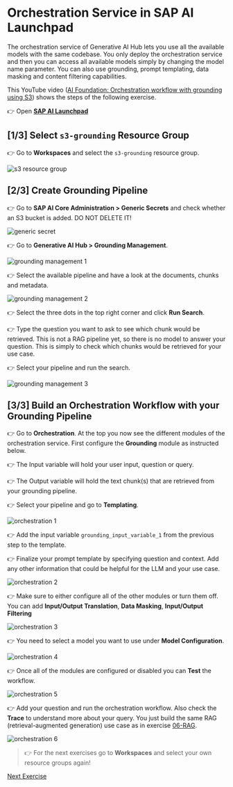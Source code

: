 # Orchestration Service in SAP AI Launchpad
The orchestration service of Generative AI Hub lets you use all the available models with the same codebase. You only deploy the orchestration service and then you can access all available models simply by changing the model name parameter. You can also use grounding, prompt templating, data masking and content filtering capabilities.

This YouTube video ([AI Foundation: Orchestration workflow with grounding using S3](https://youtu.be/f2hgGgpLIn0)) shows the steps of the following exercise.


👉 Open **[SAP AI Launchpad](https://genai-codejam-luyq1wkg.ai-launchpad.prod.eu-central-1.aws.ai-prod.cloud.sap/aic/index.html#/workspaces&/a/detail/TwoColumnsMidExpanded/?workspace=ai-codejam&resourceGroup=s3-grounding)**

## [1/3] Select `s3-grounding` Resource Group
👉 Go to **Workspaces** and select the `s3-grounding` resource group.

![s3 resource group](images/s3-grounding-resource-group.png)

## [2/3] Create Grounding Pipeline

👉 Go to **SAP AI Core Administration > Generic Secrets** and check whether an S3 bucket is added. DO NOT DELETE IT!

![generic secret](images/generic-secret.png)

👉 Go to **Generative AI Hub > Grounding Management**.

![grounding management 1](images/grounding-management-1.png)

👉 Select the available pipeline and have a look at the documents, chunks and metadata.

![grounding management 2](images/grounding-management-2.png)

👉 Select the three dots in the top right corner and click **Run Search**.

👉 Type the question you want to ask to see which chunk would be retrieved. This is not a RAG pipeline yet, so there is no model to answer your question. This is simply to check which chunks would be retrieved for your use case.

👉 Select your pipeline and run the search.

![grounding management 3](images/grounding-management-3.png)

## [3/3] Build an Orchestration Workflow with your Grounding Pipeline

👉 Go to **Orchestration**. At the top you now see the different modules of the orchestration service. First configure the **Grounding** module as instructed below.

👉 The Input variable will hold your user input, question or query.

👉 The Output variable will hold the text chunk(s) that are retrieved from your grounding pipeline.

👉 Select your pipeline and go to **Templating**.

![orchestration 1](images/orchestration-1.png)

👉 Add the input variable `grounding_input_variable_1` from the previous step to the template.

👉 Finalize your prompt template by specifying question and context. Add any other information that could be helpful for the LLM and your use case.

![orchestration 2](images/orchestration-2.png)

👉 Make sure to either configure all of the other modules or turn them off. You can add **Input/Output Translation**, **Data Masking**, **Input/Output Filtering**

![orchestration 3](images/orchestration-3.png)

👉 You need to select a model you want to use under **Model Configuration**.

![orchestration 4](images/orchestration-4.png)

👉 Once all of the modules are configured or disabled you can **Test** the workflow.

![orchestration 5](images/orchestration-5.png)

👉 Add your question and run the orchestration workflow. Also check the **Trace** to understand more about your query. You just build the same RAG (retrieval-augmented generation) use case as in exercise [06-RAG](06-RAG.ipynb).

![orchestration 6](images/orchestration-6.png)

> 👉 For the next exercises go to **Workspaces** and select your own resource groups again!

[Next Exercise](08-orchestration-service.ipynb)
